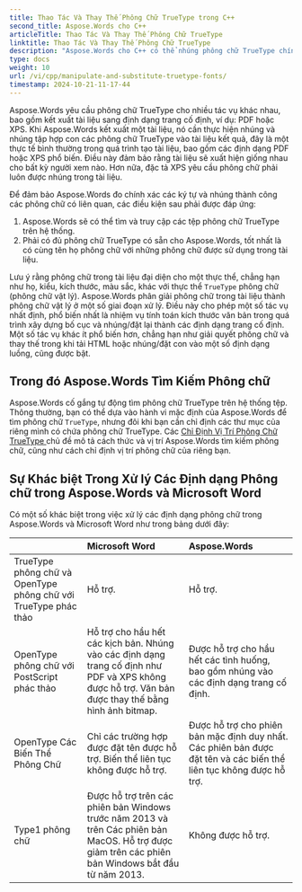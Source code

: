 ```yaml
---
title: Thao Tác Và Thay Thế Phông Chữ TrueType trong C++
second_title: Aspose.Words cho C++
articleTitle: Thao Tác Và Thay Thế Phông Chữ TrueType
linktitle: Thao Tác Và Thay Thế Phông Chữ TrueType
description: "Aspose.Words cho C++ có thể nhúng phông chữ TrueType chính xác vào tài liệu kết quả để đảm bảo rằng nó hiển thị chính xác. Nếu một phông chữ hoặc một ký tự cụ thể không có sẵn, Aspose.Words tìm kiếm một sự thay thế phông chữ phù hợp hoặc sử dụng cơ chế dự phòng Phông chữ."
type: docs
weight: 10
url: /vi/cpp/manipulate-and-substitute-truetype-fonts/
timestamp: 2024-10-21-11-17-44
---
```


Aspose.Words yêu cầu phông chữ TrueType cho nhiều tác vụ khác nhau, bao gồm kết xuất tài liệu sang định dạng trang cố định, ví dụ: PDF hoặc XPS. Khi Aspose.Words kết xuất một tài liệu, nó cần thực hiện nhúng và nhúng tập hợp con các phông chữ TrueType vào tài liệu kết quả, đây là một thực tế bình thường trong quá trình tạo tài liệu, bao gồm các định dạng PDF hoặc XPS phổ biến. Điều này đảm bảo rằng tài liệu sẽ xuất hiện giống nhau cho bất kỳ người xem nào. Hơn nữa, đặc tả XPS yêu cầu phông chữ phải luôn được nhúng trong tài liệu.

Để đảm bảo Aspose.Words đo chính xác các ký tự và nhúng thành công các phông chữ có liên quan, các điều kiện sau phải được đáp ứng:

1. Aspose.Words sẽ có thể tìm và truy cập các tệp phông chữ TrueType trên hệ thống.
1. Phải có đủ phông chữ TrueType có sẵn cho Aspose.Words, tốt nhất là có cùng tên họ phông chữ với những phông chữ được sử dụng trong tài liệu.

Lưu ý rằng phông chữ trong tài liệu đại diện cho một thực thể, chẳng hạn như họ, kiểu, kích thước, màu sắc, khác với thực thể `TrueType` phông chữ (phông chữ vật lý). Aspose.Words phân giải phông chữ trong tài liệu thành phông chữ vật lý ở một số giai đoạn xử lý. Điều này cho phép một số tác vụ nhất định, phổ biến nhất là nhiệm vụ tính toán kích thước văn bản trong quá trình xây dựng bố cục và nhúng/đặt lại thành các định dạng trang cố định. Một số tác vụ khác ít phổ biến hơn, chẳng hạn như giải quyết phông chữ và thay thế trong khi tải HTML hoặc nhúng/đặt con vào một số định dạng luồng, cũng được bật.

## Trong đó Aspose.Words Tìm Kiếm Phông chữ

Aspose.Words cố gắng tự động tìm phông chữ TrueType trên hệ thống tệp. Thông thường, bạn có thể dựa vào hành vi mặc định của Aspose.Words để tìm phông chữ `TrueType`, nhưng đôi khi bạn cần chỉ định các thư mục của riêng mình có chứa phông chữ TrueType. Các [Chỉ Định Vị Trí Phông Chữ TrueType ](/words/cpp/specify-truetype-fonts-location/) chủ đề mô tả cách thức và vị trí Aspose.Words tìm kiếm phông chữ, cũng như cách chỉ định vị trí phông chữ của riêng bạn.

## Sự Khác biệt Trong Xử lý Các Định dạng Phông chữ trong Aspose.Words và Microsoft Word

Có một số khác biệt trong việc xử lý các định dạng phông chữ trong Aspose.Words và Microsoft Word như trong bảng dưới đây:

|  | Microsoft Word | Aspose.Words |
| :- | :- | :- |
| TrueType phông chữ và OpenType phông chữ với TrueType phác thảo | Hỗ trợ. | Hỗ trợ. |
| OpenType phông chữ với PostScript phác thảo | Hỗ trợ cho hầu hết các kịch bản. Nhúng vào các định dạng trang cố định như PDF và XPS không được hỗ trợ. Văn bản được thay thế bằng hình ảnh bitmap. | Được hỗ trợ cho hầu hết các tình huống, bao gồm nhúng vào các định dạng trang cố định. |
| OpenType Các Biến Thể Phông Chữ | Chỉ các trường hợp được đặt tên được hỗ trợ. Biến thể liên tục không được hỗ trợ. | Được hỗ trợ cho phiên bản mặc định duy nhất. Các phiên bản được đặt tên và các biến thể liên tục không được hỗ trợ. |
| Type1 phông chữ | Được hỗ trợ trên các phiên bản Windows trước năm 2013 và trên Các phiên bản MacOS. Hỗ trợ được giảm trên các phiên bản Windows bắt đầu từ năm 2013. | Không được hỗ trợ. |



